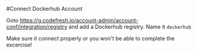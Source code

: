 #Connect Dockerhub Account

Goto https://g.codefresh.io/account-admin/account-conf/integration/registry and add a Dockerhub registry. Name it `dockerhub`

Make sure it connect properly or you won't be able to complete the excercise! 
